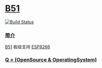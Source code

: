 # [B51](https://github.com/OS-Q/B51)

[![Build Status](https://github.com/OS-Q/B51/workflows/B51/badge.svg)](https://github.com/OS-Q/B51/actions)

### [简介](https://github.com/OS-Q/B51/wiki)

[B51](https://github.com/OS-Q/B51) 板级支持 [ESP8266](https://github.com/SoCXin/ESP8266)

### [Q = (OpenSource & OperatingSystem) ](http://www.OS-Q.com)
